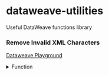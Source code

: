 # dataweave-utilities
Useful DataWeave functions library

### Remove Invalid XML Characters
<a href="https://dataweave.mulesoft.com/learn/playground?projectMethod=GHRepo&repo=EduardaSRBastos%2Fdataweave-utilities&path=invalid-xml-char">Dataweave Playground<a>

<details>
  <summary>Function</summary>

```dataweave
%dw 2.0
output application/xml

var removeInvalidChars = (payload) -> 
    if (payload is String) 
        payload replace /[^\p{Print}]/ with "" 
    else if (payload is Object) 
        payload mapObject { 
            ($$): removeInvalidChars($)
        }
    else if (payload is Array) 
        payload map (item) -> removeInvalidChars(item)
    else 
        payload
---

main: removeInvalidChars(payload)

```
</details>